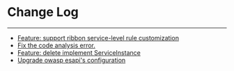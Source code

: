# Change Log
---

- [Feature: support ribbon service-level rule customization](https://github.com/Tencent/spring-cloud-tencent/pull/478)
- [Fix the code analysis error.](https://github.com/Tencent/spring-cloud-tencent/pull/479)
- [Feature: delete implement ServiceInstance](https://github.com/Tencent/spring-cloud-tencent/pull/481)
- [Upgrade owasp esapi's configuration](https://github.com/Tencent/spring-cloud-tencent/pull/492)
